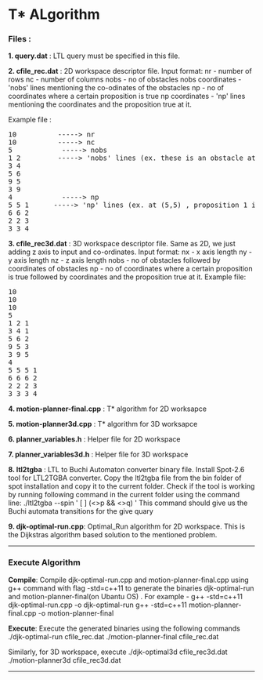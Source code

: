 # T* ALgorithm


### **Files :**
**1. query.dat**  : LTL query must be specified in this file.

**2. cfile_rec.dat** : 2D workspace descriptor file.
Input format:
nr - number of rows
nc - number of columns
nobs - no of obstacles
nobs coordinates - 'nobs' lines  mentioning the co-odinates of the obstacles
np - no of coordinates where a certain proposition is true
np coordinates - 'np' lines mentioning the coordinates and the proposition true at it.

Example file :
<pre>
10          -----> nr
10          -----> nc
5            -----> nobs
1 2         -----> 'nobs' lines (ex. these is an obstacle at coord (1,2) in the workspace)
3 4
5 6
9 5
3 9
4            -----> np
5 5 1      -----> 'np' lines (ex. at (5,5) , proposition 1 is true)
6 6 2
2 2 3
3 3 4
</pre>

**3. cfile_rec3d.dat** : 3D workspace descriptor file. Same as 2D, we just adding z axis to input and co-ordinates.
Input format:
nx - x axis length 
ny - y axis length 
nz - z axis length 
nobs - no of obstacles followed by coordinates of obstacles 
np - no of coordinates where a certain proposition is true followed by coordinates and the proposition true at it. 
Example file: 
<pre>
10
10
10
5
1 2 1
3 4 1
5 6 2
9 5 3
3 9 5
4
5 5 5 1
6 6 6 2
2 2 2 3
3 3 3 4
</pre>

**4. motion-planner-final.cpp** : T&ast; algorithm for 2D worksapce

**5. motion-planner3d.cpp** : T&ast; algorithm for 3D worksapce

**6. planner_variables.h** : Helper file for 2D workspace

**7. planner_variables3d.h** : Helper file for 3D workspace

**8. ltl2tgba** : LTL to Buchi Automaton converter binary file. 
Install Spot-2.6 tool for LTL2TGBA converter. Copy the ltl2tgba file from the bin folder of spot installation and copy it to the current folder. Check if the tool is working by running following command in the current folder using the command line:
./ltl2tgba \--spin ' [ ] (<>p && <>q) '
This command should give us the Buchi automata transitions for the give quary

**9. djk-optimal-run.cpp**: Optimal_Run algorithm for 2D workspace. This is the Dijkstras  algorithm based solution to the mentioned problem.

----
### Execute Algorithm

**Compile**:  Compile djk-optimal-run.cpp and motion-planner-final.cpp using g++ command with flag -std=c++11 to generate the binaries djk-optimal-run and motion-planner-final(on Ubantu OS) . 
For example -
g++ -std=c++11 djk-optimal-run.cpp -o djk-optimal-run
g++ -std=c++11 motion-planner-final.cpp -o motion-planner-final

**Execute**:  Execute the generated binaries using the following commands
./djk-optimal-run cfile_rec.dat
./motion-planner-final cfile_rec.dat

Similarly, for 3D workspace, execute
./djk-optimal3d cfile_rec3d.dat 
./motion-planner3d cfile_rec3d.dat

------------
